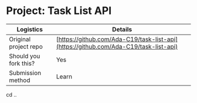 # Project: Task List API

| Logistics                  | Details                                  |
| -------------------------- | ---------------------------------------- |
| Original project repo      | [https://github.com/Ada-C19/task-list-api](https://github.com/Ada-C19/task-list-api) |
| Should you fork this?      | Yes                                      |
| Submission method          | Learn                                    |
cd ..